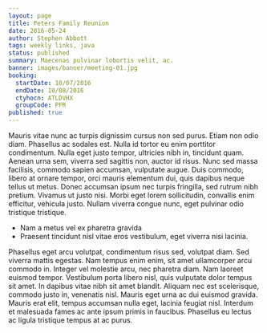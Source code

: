 ```yaml
---
layout: page
title: Peters Family Reunion
date: 2016-05-24
author: Stephen Abbott
tags: weekly links, java
status: published
summary: Maecenas pulvinar lobortis velit, ac.
banner: images/banner/meeting-01.jpg
booking:
  startDate: 10/07/2016
  endDate: 10/08/2016
  ctyhocn: ATLDVHX
  groupCode: PFR
published: true
---
```

Mauris vitae nunc ac turpis dignissim cursus non sed purus. Etiam non odio diam. Phasellus ac sodales est. Nulla id tortor eu enim porttitor condimentum. Nulla eget justo tempor, ultricies nibh in, tincidunt quam. Aenean urna sem, viverra sed sagittis non, auctor id risus. Nunc sed massa facilisis, commodo sapien accumsan, vulputate augue. Duis commodo, libero at ornare tempor, orci mauris elementum dui, quis dapibus neque tellus ut metus. Donec accumsan ipsum nec turpis fringilla, sed rutrum nibh pretium. Vivamus ut justo nisi. Morbi eget lorem sollicitudin, convallis enim efficitur, vehicula justo. Nullam viverra congue nunc, eget pulvinar odio tristique tristique.

* Nam a metus vel ex pharetra gravida
* Praesent tincidunt nisl vitae eros vestibulum, eget viverra nisi lacinia.

Phasellus eget arcu volutpat, condimentum risus sed, volutpat diam. Sed viverra mattis egestas. Nam tempus enim enim, sit amet ullamcorper arcu commodo in. Integer vel molestie arcu, nec pharetra diam. Nam laoreet euismod tempor. Vestibulum porta libero nisl, quis vulputate dolor tempus sit amet. In dapibus vitae nibh sit amet blandit. Aliquam nec est scelerisque, commodo justo in, venenatis nisl. Mauris eget urna ac dui euismod gravida. Mauris erat elit, tempus accumsan nulla eget, lacinia feugiat nisl. Interdum et malesuada fames ac ante ipsum primis in faucibus. Phasellus eu lectus ac ligula tristique tempus at ac purus.
